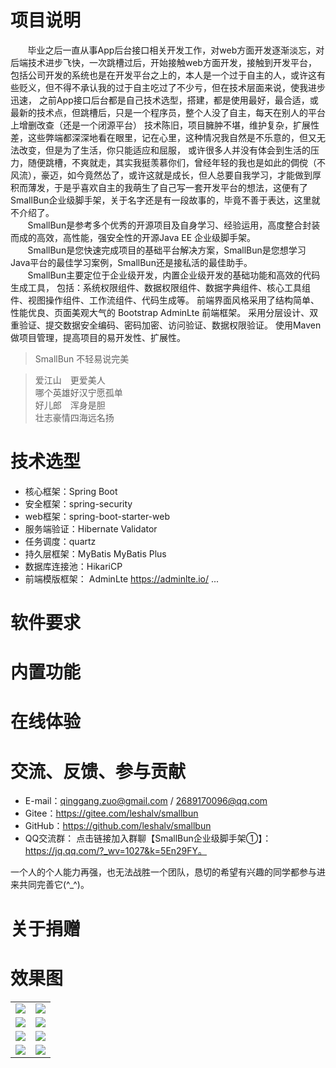# 项目说明
&nbsp;&nbsp;&nbsp;&nbsp;&nbsp;&nbsp;&nbsp;毕业之后一直从事App后台接口相关开发工作，对web方面开发逐渐淡忘，对后端技术进步飞快，一次跳槽过后，开始接触web方面开发，接触到开发平台，
包括公司开发的系统也是在开发平台之上的，本人是一个过于自主的人，或许这有些贬义，但不得不承认我的过于自主吃过了不少亏，但在技术层面来说，使我进步迅速，
之前App接口后台都是自己技术选型，搭建，都是使用最好，最合适，或最新的技术点，但跳槽后，只是一个程序员，整个人没了自主，每天在别人的平台上增删改查（还是一个闭源平台）
技术陈旧，项目臃肿不堪，维护复杂，扩展性差，这些弊端都深深地看在眼里，记在心里，这种情况我自然是不乐意的，但又无法改变，但是为了生活，你只能适应和屈服，
或许很多人并没有体会到生活的压力，随便跳槽，不爽就走，其实我挺羡慕你们，曾经年轻的我也是如此的倜傥（不风流），豪迈，如今竟然怂了，或许这就是成长，但人总要自我学习，才能做到厚积而薄发，于是乎喜欢自主的我萌生了自己写一套开发平台的想法，这便有了SmallBun企业级脚手架，关于名字还是有一段故事的，毕竟不善于表达，这里就不介绍了。
<br>
&nbsp;&nbsp;&nbsp;&nbsp;&nbsp;&nbsp;&nbsp;SmallBun是参考多个优秀的开源项目及自身学习、经验运用，高度整合封装而成的高效，高性能，强安全性的开源Java EE 企业级脚手架。       
&nbsp;&nbsp;&nbsp;&nbsp;&nbsp;&nbsp;&nbsp;SmallBun是您快速完成项目的基础平台解决方案，SmallBun是您想学习Java平台的最佳学习案例，SmallBun还是接私活的最佳助手。
<br>
&nbsp;&nbsp;&nbsp;&nbsp;&nbsp;&nbsp;&nbsp;SmallBun主要定位于企业级开发，内置企业级开发的基础功能和高效的代码生成工具， 包括：系统权限组件、数据权限组件、数据字典组件、核心工具组件、视图操作组件、工作流组件、代码生成等。 前端界面风格采用了结构简单、性能优良、页面美观大气的 Bootstrap AdminLte 前端框架。 采用分层设计、双重验证、提交数据安全编码、密码加密、访问验证、数据权限验证。 使用Maven做项目管理，提高项目的易开发性、扩展性。
<br>
> SmallBun 不轻易说完美

> 爱江山　更爱美人 <br/>
  哪个英雄好汉宁愿孤单 <br/>
  好儿郎　浑身是胆 <br/>
  壮志豪情四海远名扬 <br/>

# 技术选型

* 核心框架：Spring Boot
* 安全框架：spring-security
* web框架：spring-boot-starter-web
* 服务端验证：Hibernate Validator
* 任务调度：quartz
* 持久层框架：MyBatis MyBatis Plus
* 数据库连接池：HikariCP 
* 前端模版框架： AdminLte https://adminlte.io/
 ...
# 软件要求

# 内置功能

# 在线体验

# 交流、反馈、参与贡献

* E-mail：qinggang.zuo@gmail.com / 2689170096@qq.com
* Gitee：https://gitee.com/leshalv/smallbun
* GitHub：https://github.com/leshalv/smallbun
* QQ交流群： 点击链接加入群聊【SmallBun企业级脚手架①】：https://jq.qq.com/?_wv=1027&k=5En29FY。

一个人的个人能力再强，也无法战胜一个团队，恳切的希望有兴趣的同学都参与进来共同完善它(^_^)。

# 关于捐赠

# 效果图
<table>
    <tr>
        <td><img src="https://images.gitee.com/uploads/images/2019/0211/131427_55bd41e9_1407605.png"/></td>
        <td><img src="https://images.gitee.com/uploads/images/2019/0211/131513_c3405cad_1407605.png"/></td>
    </tr>
    <tr>
        <td><img src="https://images.gitee.com/uploads/images/2019/0211/131553_10df6666_1407605.png"/></td>
        <td><img src="https://images.gitee.com/uploads/images/2019/0211/131605_19a6121e_1407605.png"/></td>
    </tr>
    <tr>
        <td><img src="https://images.gitee.com/uploads/images/2019/0211/131621_d5eca59c_1407605.png"/></td>
        <td><img src="https://images.gitee.com/uploads/images/2019/0211/131643_b30a56b6_1407605.png"/></td>
    </tr>
    <tr>
        <td><img src="https://images.gitee.com/uploads/images/2019/0211/131655_5fb59966_1407605.png"/></td>
        <td><img src="https://images.gitee.com/uploads/images/2019/0211/131708_d0c55d00_1407605.png"/></td>
    </tr>      
</table>   

